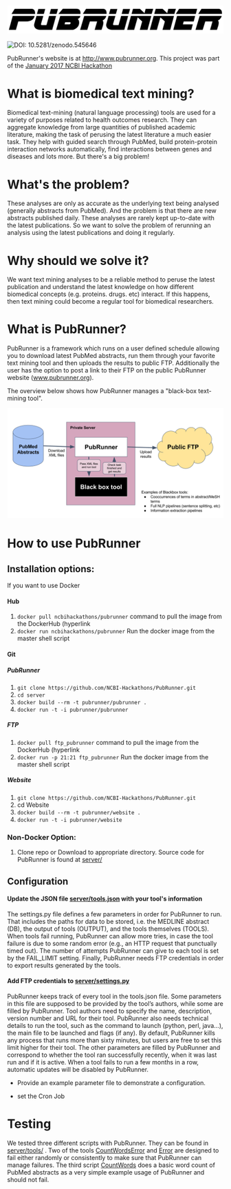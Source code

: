 ![Logo](logo.png)

![DOI: 10.5281/zenodo.545646](https://zenodo.org/badge/78131113.svg)

PubRunner's website is at http://www.pubrunner.org. This project was part of the [January 2017 NCBI Hackathon](https://www.ncbi.nlm.nih.gov/news/11-17-2016-biomedical-informatics-hackathon/)

# What is biomedical text mining?

Biomedical text-mining (natural language processing) tools are used for a variety of purposes related to health outcomes research. They can aggregate knowledge from large quantities of published academic literature, making the task of perusing the latest literature a much easier task. They help with guided search through PubMed, build protein-protein interaction networks automatically, find interactions between genes and diseases and lots more. But there's a big problem!

# What's the problem?

These analyses are only as accurate as the underlying text being analysed (generally abstracts from PubMed). And the problem is that there are new abstracts published daily. These analyses are rarely kept up-to-date with the latest publications. So we want to solve the problem of rerunning an analysis using the latest publications and doing it regularly.

# Why should we solve it?

We want text mining analyses to be a reliable method to peruse the latest publication and understand the latest knowledge on how different biomedical concepts (e.g. proteins. drugs. etc) interact. If this happens, then text mining could become a regular tool for biomedical researchers.

# What is PubRunner?

PubRunner is a framework which runs on a user defined schedule allowing you to download latest PubMed abstracts,
run them through your favorite text mining tool and then uploads the results to public FTP. Additionally the user has the option to post a link to their FTP on the public PubRunner website (www.pubrunner.org).

The overview below shows how PubRunner manages a "black-box text-mining tool".

![Overview diagram](overview.png)

# How to use PubRunner

## Installation options:

If you want to use Docker

#### Hub
  1. `docker pull ncbihackathons/pubrunner` command to pull the image from the DockerHub (hyperlink
  2. `docker run ncbihackathons/pubrunner` Run the docker image from the master shell script

#### Git
##### PubRunner
  1. `git clone https://github.com/NCBI-Hackathons/PubRunner.git`
  2. `cd server`
  3. `docker build --rm -t pubrunner/pubrunner .`
  4. `docker run -t -i pubrunner/pubrunner`

##### FTP
  1. `docker pull ftp_pubrunner` command to pull the image from the DockerHub (hyperlink
  2. `docker run -p 21:21 ftp_pubrunner` Run the docker image from the master shell script

##### Website
  1. `git clone https://github.com/NCBI-Hackathons/PubRunner.git`
  2. cd Website
  3. `docker build --rm -t pubrunner/website .`
  4. `docker run -t -i pubrunner/website`



### Non-Docker Option:

1. Clone repo or Download to appropriate directory.
    Source code for PubRunner is found at [server/](server/)

## Configuration
#### Update the JSON file [server/tools.json](https://github.com/NCBI-Hackathons/PubRunner/blob/master/server/tools.json) with your tool's information

The settings.py file defines a few parameters in order for PubRunner to run. That includes the paths for data to be     stored, i.e. the MEDLINE abstract (DB), the output of tools (OUTPUT), and the tools themselves (TOOLS). When tools fail running, PubRunner can allow more tries, in case the tool failure is due to some random error (e.g., an HTTP request that punctually timed out). The number of attempts PubRunner can give to each tool is set by the FAIL_LIMIT setting. Finally, PubRunner needs FTP credentials in order to export results generated by the tools.

#### Add FTP credentials to [server/settings.py](server/settings.py)

PubRunner keeps track of every tool in the tools.json file. Some parameters in this file are supposed to be provided by the tool’s authors, while some are filled by PubRunner. Tool authors need to specify the name, description, version number and URL for their tool. PubRunner also needs technical details to run the tool, such as the command to launch (python, perl, java…), the main file to be launched and flags (if any). By default, PubRunner kills any process that runs more than sixty minutes, but users are free to set this limit higher for their tool. The other parameters are filled by PubRunner and correspond to whether the tool ran successfully recently, when it was last run and if it is active. When a tool fails to run a few months in a row, automatic updates will be disabled by PubRunner.  
  - Provide an example parameter file to demonstrate a configuration.

  - set the Cron Job

# Testing

We tested three different scripts with PubRunner. They can be found in [server/tools/](server/tools/) . Two of the tools [CountWordsError](server/tools/CountWordsError/0.1) and [Error](server/tools/Error/0.1/Error.py) are designed to fail either randomly or consistently to make sure that PubRunner can manage failures. The third script [CountWords](server/tools/CountWords/0.1) does a basic word count of PubMed abstracts as a very simple example usage of PubRunner and should not fail.
